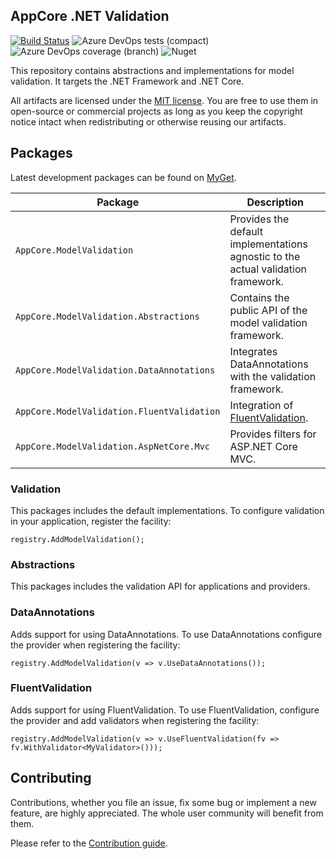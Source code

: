 AppCore .NET Validation
-----------------------

[![Build Status](https://dev.azure.com/AppCoreNet/Validation/_apis/build/status/AppCoreNet.Validation%20CI?branchName=dev)](https://dev.azure.com/AppCoreNet/Validation/_build/latest?definitionId=4&branchName=dev)
![Azure DevOps tests (compact)](https://img.shields.io/azure-devops/tests/AppCoreNet/Validation/4?compact_message)
![Azure DevOps coverage (branch)](https://img.shields.io/azure-devops/coverage/AppCoreNet/Validation/4/dev)
![Nuget](https://img.shields.io/nuget/v/AppCore.Validation.Abstractions)

This repository contains abstractions and implementations for model validation. It targets the .NET Framework and .NET Core.

All artifacts are licensed under the [MIT license](LICENSE). You are free to use them in open-source or commercial projects as long
as you keep the copyright notice intact when redistributing or otherwise reusing our artifacts.

## Packages

Latest development packages can be found on [MyGet](https://www.myget.org/gallery/appcorenet).

Package                                           | Description
--------------------------------------------------|------------------------------------------------------------------------------------------------------
`AppCore.ModelValidation`                         | Provides the default implementations agnostic to the actual validation framework.
`AppCore.ModelValidation.Abstractions`            | Contains the public API of the model validation framework.
`AppCore.ModelValidation.DataAnnotations`         | Integrates DataAnnotations with the validation framework.
`AppCore.ModelValidation.FluentValidation`        | Integration of [FluentValidation](https://fluentvalidation.net/).
`AppCore.ModelValidation.AspNetCore.Mvc`          | Provides filters for ASP.NET Core MVC.

### Validation

This packages includes the default implementations. To configure validation in your application, register the facility:

```
registry.AddModelValidation();
```

### Abstractions

This packages includes the validation API for applications and providers.

### DataAnnotations

Adds support for using DataAnnotations.
To use DataAnnotations configure the provider when registering the facility:
```
registry.AddModelValidation(v => v.UseDataAnnotations());
```

### FluentValidation

Adds support for using FluentValidation.
To use FluentValidation, configure the provider and add validators when registering the facility:
```
registry.AddModelValidation(v => v.UseFluentValidation(fv => fv.WithValidator<MyValidator>()));
```

## Contributing

Contributions, whether you file an issue, fix some bug or implement a new feature, are highly appreciated. The whole user community
will benefit from them.

Please refer to the [Contribution guide](CONTRIBUTING.md).
